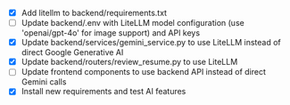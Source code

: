 - [x] Add litellm to backend/requirements.txt
- [ ] Update backend/.env with LiteLLM model configuration (use 'openai/gpt-4o' for image support) and API keys
- [x] Update backend/services/gemini_service.py to use LiteLLM instead of direct Google Generative AI
- [x] Update backend/routers/review_resume.py to use LiteLLM
- [ ] Update frontend components to use backend API instead of direct Gemini calls
- [x] Install new requirements and test AI features
